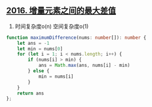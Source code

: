 ## [2016. 增量元素之间的最大差值](https://leetcode-cn.com/problems/maximum-difference-between-increasing-elements/)

1. 时间复杂度o(n) 空间复杂度o(1)
```ts
function maximumDifference(nums: number[]): number {
    let ans = -1
    let min = nums[0]
    for (let i = 1; i < nums.length; i++) {
        if (nums[i] > min) {
            ans = Math.max(ans, nums[i] - min)
        } else {
            min = nums[i]
        }
    }
    return ans
};
```
